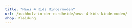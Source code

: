 ```yaml
---
title: "News 4 Kids Kindermoden"
url: /buchholz-in-der-nordheide/news-4-kids-kindermoden/
shop: Kleidung
---
```

